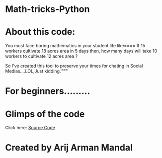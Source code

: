# </u>Math-tricks-Python</u>
# About this code:

You must face boring mathematics in your student life like====  If 15 workers cultivate 18 acres area in 5 days then, how many days will take 10 workers to cultivate 12 acres area ? 

So I've created this tool to preserve your times for chating in Social Medias....LOL,Just kidding.'"""
# For beginners.........
# Glimps of the code
Click here: <a href="https://github.com/Arij-arman/Math-tricks-Python/blob/main/main.py" target="_blank"> Source Code</a>
<h1>Created by Arij Arman Mandal</h1>
